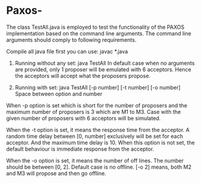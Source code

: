 # Paxos-
The class TestAll.java is employed to test the functionality of the PAXOS implementation based on the command line arguments.
The command line arguments should comply to following requirements.

Compile all java file first you can use: javac *.java

1. Running without any set: java TestAll
In default case when no arguments are provided, only 1 proposer will be emulated with 6 acceptors. Hence the acceptors will accept what the proposers propose.

2. Running with set: java TestAll [-p number] [-t number] [-o number] Space between option and number

When -p option is set which is short for the number of proposers and the maximum number of proposers is 3 which are M1 to M3. Case with the given number of proposers with 6 acceptors will be simulated.

When the -t option is set, it means the response time from the acceptor. A random time delay between [0, number] exclusively will be set for each acceptor. And the maximum time delay is 10. When this option is not set, the default behaviour is immediate response from the acceptor.

When the -o option is set, it means the number of off lines. The number should be between [0, 2]. Default case is no offline.
[-o 2] means, both M2 and M3 will propose and then go offline.
